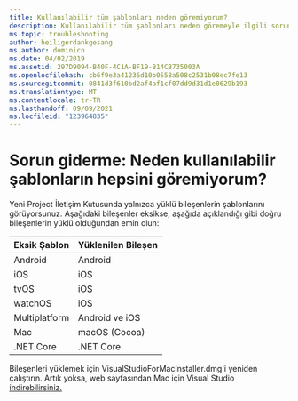 ```yaml
---
title: Kullanılabilir tüm şablonları neden göremiyorum?
description: Kullanılabilir tüm şablonları neden göremeyle ilgili sorun giderme makalesi.
ms.topic: troubleshooting
author: heiligerdankgesang
ms.author: dominicn
ms.date: 04/02/2019
ms.assetid: 297D9094-B40F-4C1A-BF19-B14CB735003A
ms.openlocfilehash: cb6f9e3a41236d10b0558a508c2531b08ec7fe13
ms.sourcegitcommit: 0841d3f610bd2af4af1cf07dd9d31d1e0629b193
ms.translationtype: MT
ms.contentlocale: tr-TR
ms.lasthandoff: 09/09/2021
ms.locfileid: "123964835"
---
```

# <a name="troubleshooting-why-can-i-not-see-all-available-templates"></a>Sorun giderme: Neden kullanılabilir şablonların hepsini göremiyorum?

Yeni Project İletişim Kutusunda yalnızca yüklü bileşenlerin şablonlarını görüyorsunuz. Aşağıdaki bileşenler eksikse, aşağıda açıklandığı gibi doğru bileşenlerin yüklü olduğundan emin olun:

|Eksik Şablon  |Yüklenilen Bileşen  |
|---------|---------|
|Android     |Android        |
|iOS     |iOS         |
|tvOS     |iOS         |
|watchOS     |iOS         |
|Multiplatform     |Android ve iOS         |
|Mac     |macOS (Cocoa)         |
|.NET Core     |.NET Core         |

Bileşenleri yüklemek için VisualStudioForMacInstaller.dmg'i yeniden çalıştırın. Artık yoksa, web sayfasından Mac için Visual Studio [indirebilirsiniz.](https://visualstudio.microsoft.com/vs/mac/)
